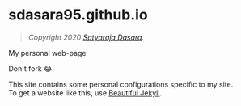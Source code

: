 # sdasara95.github.io
> *Copyright 2020 [Satyaraja Dasara](https://sdasara95.github.io).*

My personal web-page

Don't fork 😂

This site contains some personal configurations specific to my site. <br>
To get a website like this, use [Beautiful Jekyll](https://github.com/daattali/beautiful-jekyll).
